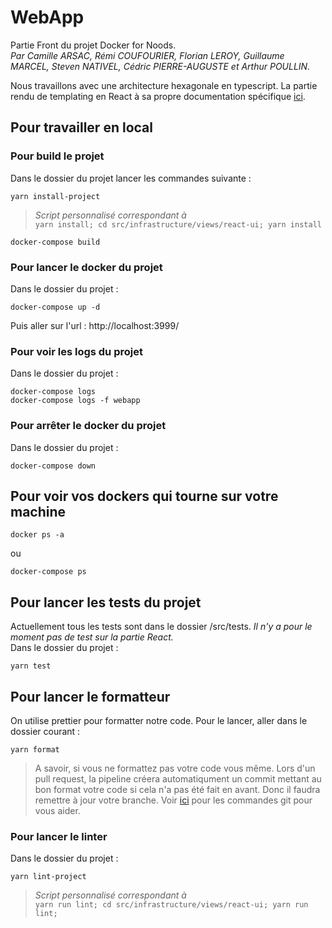 # WebApp

Partie Front du projet Docker for Noods.  
*Par Camille ARSAC, Rémi COUFOURIER, Florian LEROY, Guillaume MARCEL, Steven NATIVEL, Cédric PIERRE-AUGUSTE et Arthur POULLIN.*

Nous travaillons avec une architecture hexagonale en typescript. La partie rendu de templating en React à sa propre documentation spécifique [ici](./src/infrastructure/views/react-ui/README.md).


## **Pour travailler en local**
### **Pour build le projet**

Dans le dossier du projet lancer les commandes suivante : 
```
yarn install-project 
```
>*Script personnalisé correspondant à*  
`yarn install; cd src/infrastructure/views/react-ui; yarn install`
```
docker-compose build
```

### **Pour lancer le docker du projet**

Dans le dossier du projet : 
```
docker-compose up -d
```

Puis aller sur l'url : http://localhost:3999/

### **Pour voir les logs du projet**

Dans le dossier du projet : 
```
docker-compose logs
docker-compose logs -f webapp
```
### **Pour arrêter le docker du projet**

Dans le dossier du projet : 
```
docker-compose down
```


## **Pour voir vos dockers qui tourne sur votre machine**

```
docker ps -a
``` 
ou 
```
docker-compose ps
```

## **Pour lancer les tests du projet**

Actuellement tous les tests sont dans le dossier /src/tests. *Il n'y a pour le moment pas de test sur la partie React.*  
Dans le dossier du projet :

```
yarn test
```

## **Pour lancer le formatteur**

On utilise prettier pour formatter notre code. 
Pour le lancer, aller dans le dossier courant :
```
yarn format
```
> A savoir, si vous ne formattez pas votre code vous même. Lors d'un pull request, la pipeline créera automatiqument un commit mettant au bon format votre code si cela n'a pas été fait en avant. Donc il faudra remettre à jour votre branche. Voir [ici](./GIT.md) pour les commandes git pour vous aider.  

### **Pour lancer le linter**

Dans le dossier du projet :
```
yarn lint-project
```
>*Script personnalisé correspondant à*  
`yarn run lint; cd src/infrastructure/views/react-ui; yarn run lint;`
